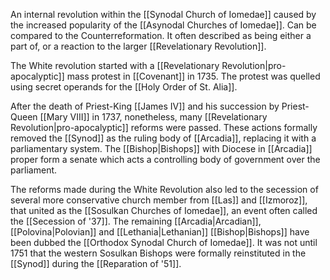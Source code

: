 An internal revolution within the [[Synodal Church of Iomedae]] caused by the increased popularity of the [[Asynodal Churches of Iomedae]]. Can be compared to the Counterreformation. It often described as being either a part of, or a reaction to the larger [[Revelationary Revolution]].

The White revolution started with a [[Revelationary Revolution|pro-apocalyptic]] mass protest in [[Covenant]] in 1735. The protest was quelled using secret operands for the [[Holy Order of St. Alia]]. 

After the death of Priest-King [[James IV]] and his succession by Priest-Queen [[Mary VIII]] in 1737, nonetheless, many [[Revelationary Revolution|pro-apocalyptic]] reforms were passed. These actions formally removed the [[Synod]] as the ruling body of [[Arcadia]], replacing it with a parliamentary system. The [[Bishop|Bishops]] with Diocese in [[Arcadia]] proper form a senate which acts a controlling body of government over the parliament. 

The reforms made during the White Revolution also led to the secession of several more conservative church member from [[Las]] and [[Izmoroz]], that united as the [[Sosulkan Churches of Iomedae]], an event often called the [[Secession of '37]]. The remaining [[Arcadia|Arcadian]], [[Polovina|Polovian]]  and [[Lethania|Lethanian]] [[Bishop|Bishops]] have been dubbed the [[Orthodox Synodal Church of Iomedae]].  It was not until 1751 that the western Sosulkan Bishops were formally reinstituted in the [[Synod]] during the [[Reparation of '51]].
